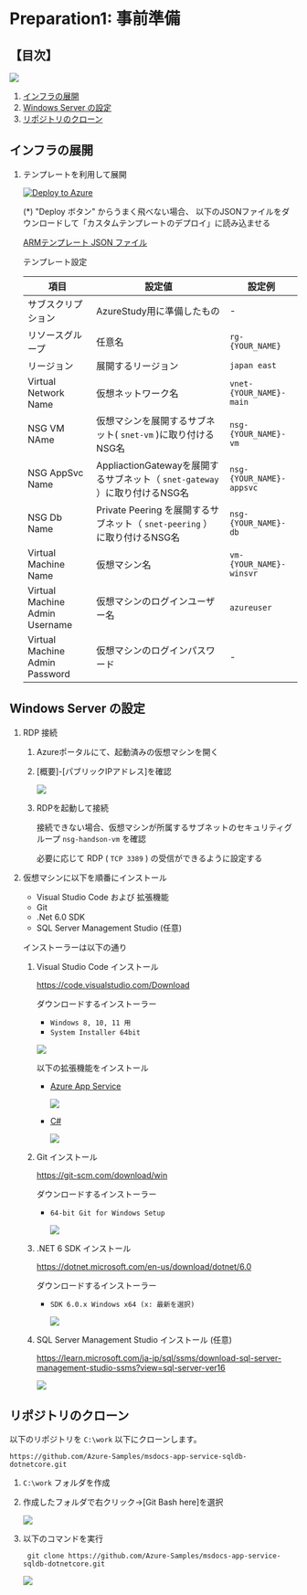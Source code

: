 # Preparation1: 事前準備

## 【目次】

![](images/prep01-0000-network.png)


1. [インフラの展開](#インフラの展開)
1. [Windows Server の設定](#windows-server-の設定)
1. [リポジトリのクローン](#リポジトリのクローン)


## インフラの展開

1. テンプレートを利用して展開

   [![Deploy to Azure](https://aka.ms/deploytoazurebutton)](https://portal.azure.com/#create/Microsoft.Template/uri/https%3A%2F%2Fraw.githubusercontent.com%2Fakinaritsugo%2Fhandson-azurestudy-04-paas%2Fmain%2Finfra%2Ftemplate.json)

    (*) "Deploy ボタン" からうまく飛べない場合、 以下のJSONファイルをダウンロードして「カスタムテンプレートのデプロイ」に読み込ませる

    [ARMテンプレート JSON ファイル](https://raw.githubusercontent.com/akinaritsugo/handson-azurestudy-04-paas/main/infra/template.json)

    テンプレート設定

    |項目|設定値|設定例|
    |---|---|---|
    |サブスクリプション| AzureStudy用に準備したもの | - |
    |リソースグループ| 任意名 | `rg-{YOUR_NAME}` |
    |リージョン| 展開するリージョン | `japan east` |
    |Virtual Network Name| 仮想ネットワーク名 | `vnet-{YOUR_NAME}-main` |
    |NSG VM NAme| 仮想マシンを展開するサブネット( `snet-vm` )に取り付けるNSG名 | `nsg-{YOUR_NAME}-vm` |
    |NSG AppSvc Name| AppliactionGatewayを展開するサブネット（ `snet-gateway` ）に取り付けるNSG名 | `nsg-{YOUR_NAME}-appsvc` |
    |NSG Db Name| Private Peering を展開するサブネット（ `snet-peering` ）に取り付けるNSG名 | `nsg-{YOUR_NAME}-db` |
    |Virtual Machine Name| 仮想マシン名 | `vm-{YOUR_NAME}-winsvr` |
    |Virtual Machine Admin Username| 仮想マシンのログインユーザー名 | `azureuser` |
    |Virtual Machine Admin Password| 仮想マシンのログインパスワード| - |



## Windows Server の設定

1. RDP 接続

    1. Azureポータルにて、起動済みの仮想マシンを開く

    1. [概要]-[パブリックIPアドレス]を確認

        ![](images/prep01-0101-network.png)

    1. RDPを起動して接続

        接続できない場合、仮想マシンが所属するサブネットのセキュリティグループ `nsg-handson-vm` を確認

        必要に応じて RDP ( `TCP 3389` ) の受信ができるように設定する

1. 仮想マシンに以下を順番にインストール

    * Visual Studio Code および 拡張機能
    * Git
    * .Net 6.0 SDK
    * SQL Server Management Studio (任意)

    インストーラーは以下の通り

    1. Visual Studio Code インストール

        https://code.visualstudio.com/Download

        ダウンロードするインストーラー

          * `Windows 8, 10, 11 用`
          * `System Installer 64bit`

          ![](images/prep01-0102-network.png)

        以下の拡張機能をインストール

        <!-- * [日本語化（任意）](https://marketplace.visualstudio.com/items?itemName=MS-CEINTL.vscode-language-pack-ja) -->
        * [Azure App Service](https://marketplace.visualstudio.com/items?itemName=ms-azuretools.vscode-azureappservice)

            ![](images/prep01-0103-network.png)

        * [C#](https://marketplace.visualstudio.com/items?itemName=ms-dotnettools.csharp)

            ![](images/prep01-0104-network.png)


    1. Git インストール

        https://git-scm.com/download/win

        ダウンロードするインストーラー

          * `64-bit Git for Windows Setup`

            ![](images/prep01-0105-network.png)


    1. .NET 6 SDK インストール

        https://dotnet.microsoft.com/en-us/download/dotnet/6.0

        ダウンロードするインストーラー

          * `SDK 6.0.x Windows x64 (x: 最新を選択)`

            ![](images/prep01-0106-network.png)

    1. SQL Server Management Studio インストール (任意)

        https://learn.microsoft.com/ja-jp/sql/ssms/download-sql-server-management-studio-ssms?view=sql-server-ver16

        ![](images/prep01-0107-network.png)

<!-- 
(*) 以下の PowerShell スクリプトを「実行コマンド」から実行するとすべてインストールされる

1. 仮想マシンを開く
1. [操作]-[実行コマンド] を開く
1. `RunPowerShellScript` を選択して、以下のコマンドを貼り付け、「実行」

    コマンド実行を利用する場合、タイムアウトするので順番に実行する。

    1. Visual Studio Code インストール

            New-Item -Force -Path $env:HOMEDRIVE\temp -ItemType Directory
            cd $env:HOMEDRIVE\temp

            # Visual Studio Code
            Invoke-WebRequest -Uri https://az764295.vo.msecnd.net/stable/74b1f979648cc44d385a2286793c226e611f59e7/VSCodeSetup-x64-1.71.2.exe -OutFile VSCodeSetup.exe
            ./VSCodeSetup.exe /VERYSILENT /NORESTART /MERGETASKS=!runcode

    1. Visual Studio Code 拡張機能 インストール

            # Visual Studio Code - Extension
            $env:Path = [System.Environment]::GetEnvironmentVariable("Path","Machine") + ";" + [System.Environment]::GetEnvironmentVariable("Path","User")
            code --force --install-extension MS-CEINTL.vscode-language-pack-ja
            code --force --install-extension ms-azuretools.vscode-azureappservice
            code --force --install-extension ms-dotnettools.csharp

    1. Git インストール

            New-Item -Force -Path $env:HOMEDRIVE\temp -ItemType Directory
            cd $env:HOMEDRIVE\temp

            # Git
            Invoke-WebRequest -Uri https://github.com/git-for-windows/git/releases/download/v2.37.3.windows.1/Git-2.37.3-64-bit.exe -OutFile Git.exe
            ./Git.exe /VERYSILENT /NORESTART

    1. .Net 6 SDK インストール

            New-Item -Force -Path $env:HOMEDRIVE\temp -ItemType Directory
            cd $env:HOMEDRIVE\temp

            # .Net 6 SDK
            Invoke-WebRequest -Uri https://dotnet.microsoft.com/download/dotnet/scripts/v1/dotnet-install.ps1 -OutFile dotnet-install.ps1
            ./dotnet-install.ps1 -Architecture x64 -Channel 6.0

    1. SQL Server Management Studio インストール

            New-Item -Force -Path $env:HOMEDRIVE\temp -ItemType Directory
            cd $env:HOMEDRIVE\temp

            # SQL Server Management Studio
            Invoke-WebRequest -Uri https://aka.ms/ssmsfullsetup -OutFile ssmsfullsetup.exe
            ./ssmsfullsetup.exe /install /quiet /norestart /passive

    1. すべて完了したら再起動する

        # 再起動
        Restart-Computer -Force
-->

## リポジトリのクローン

以下のリポジトリを `C:\work` 以下にクローンします。

```
https://github.com/Azure-Samples/msdocs-app-service-sqldb-dotnetcore.git
```

1. `C:\work` フォルダを作成

1. 作成したフォルダで右クリック→[Git Bash here]を選択

    ![](images/prep01-0201-gitclone.png)

1. 以下のコマンドを実行

        git clone https://github.com/Azure-Samples/msdocs-app-service-sqldb-dotnetcore.git

    ![](images/prep01-0202-gitclone.png)
